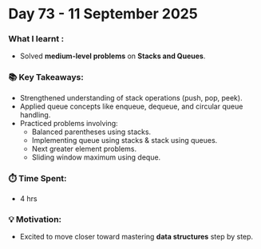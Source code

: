 # Day 73 - 11 September 2025

### What I learnt :
- Solved **medium-level problems** on **Stacks and Queues**.

### 📚 Key Takeaways:
- Strengthened understanding of stack operations (push, pop, peek).
- Applied queue concepts like enqueue, dequeue, and circular queue handling.
- Practiced problems involving:
  - Balanced parentheses using stacks.
  - Implementing queue using stacks & stack using queues.
  - Next greater element problems.
  - Sliding window maximum using deque.

### ⏱️ Time Spent:
- 4 hrs

### 💡 Motivation:
- Excited to move closer toward mastering **data structures** step by step.

